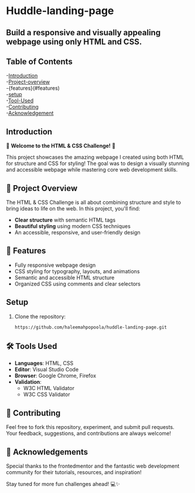 # Huddle-landing-page
## Build a responsive and visually appealing webpage using only HTML and CSS.

## Table of Contents
-[Introduction](#introduction)  
-[Project-overview](#[Project-overview)  
-{features}(#features)  
-[setup](#setup)  
-[Tool-Used](#Tool-Used)  
-[Contributing](#Contributing)    
-[Acknowledgement](#Acknowledgement)  



## Introduction

🎉 **Welcome to the HTML & CSS Challenge!** 🎉  

This project showcases the amazing webpage I created using both HTML for structure and CSS for styling! The goal was to design a visually stunning and accessible webpage while mastering core web development skills.  


## 📖 Project Overview  

The HTML & CSS Challenge is all about combining structure and style to bring ideas to life on the web. In this project, you'll find:  

- **Clear structure** with semantic HTML tags  
- **Beautiful styling** using modern CSS techniques  
- An accessible, responsive, and user-friendly design  

## 🚀 Features  

- Fully responsive webpage design  
- CSS styling for typography, layouts, and animations  
- Semantic and accessible HTML structure  
- Organized CSS using comments and clear selectors  

## Setup
1. Clone the repository:
   ```bash
   https://github.com/haleemahpopoola/huddle-landing-page.git
   ```

## 🛠️ Tools Used  

- **Languages**: HTML, CSS  
- **Editor**: Visual Studio Code  
- **Browser**: Google Chrome, Firefox  
- **Validation**:  
  - W3C HTML Validator  
  - W3C CSS Validator  


## 🤝 Contributing  

Feel free to fork this repository, experiment, and submit pull requests.  
Your feedback, suggestions, and contributions are always welcome!  

## 📣 Acknowledgements  

Special thanks to the frontedmentor and the fantastic web development community for their tutorials, resources, and inspiration!  


Stay tuned for more fun challenges ahead! 💻✨
